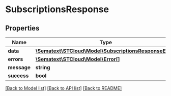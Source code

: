 # SubscriptionsResponse

## Properties
| Name        | Type                                                                                    | Description | Notes      |
| ----------- | --------------------------------------------------------------------------------------- | ----------- | ---------- |
| **data**    | [**\Sematext\STCloud\Model\SubscriptionsResponseEntry**](SubscriptionsResponseEntry.md) |             | [optional] |
| **errors**  | [**\Sematext\STCloud\Model\Error[]**](Error.md)                                         |             | [optional] |
| **message** | **string**                                                                              |             | [optional] |
| **success** | **bool**                                                                                |             | [optional] |

[[Back to Model list]](../../README.md#documentation-for-models) [[Back to API list]](../../README.md#documentation-for-api-endpoints) [[Back to README]](../../README.md)
